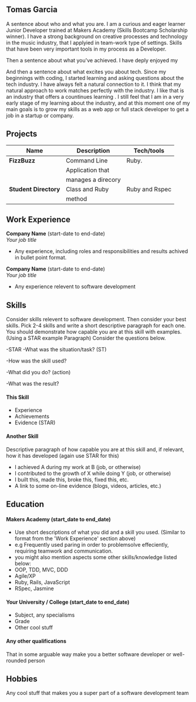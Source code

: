 ## Tomas Garcia

A sentence about who and what you are.
I am a curious and eager learner Junior Developer trained at Makers Academy (Skills Bootcamp Scholarship winner). I have a strong background on creative processes and technology in the music industry, that I applyied in team-work type of settings. Skills that have been very important tools in my process as a Developer. 

Then a sentence about what you've achieved. 
I have deply enjoyed my 
  

And then a sentence about what excites you about tech.
Since my beginnings with coding, I started learning and asking questions about the tech industry. I have always felt a natural connection to it. I think that my natural approach to work matches perfectly with the industry. I like that is an industry that offers a countinues learning . I still feel that I am in a very early stage of my learning about the industry, and at this moment one of my main goals is to grow my skills as a web app or full stack developer to get a job in a startup or company.

## Projects

| Name                         | Description        | Tech/tools         |
| ---------------------------- | ------------------ | ------------------ |
| **FizzBuzz**                 | Command Line       | Ruby.              |
|                              | Application that   |                    |
|                              | manages a direcory |                    |
| **Student Directory**        | Class and Ruby     | Ruby and Rspec     |
|                              | method             |                    |

## Work Experience

**Company Name** (start-date to end-date)  
_Your job title_

- Any experience, including roles and responsibilities and results achived in bullet point format.

**Company Name** (start-date to end-date)  
_Your job title_

- Any experience relevent to software development

## Skills

Consider skills relevent to software development. Then consider your best skills. Pick 2-4 skills and write a short descriptive paragraph for each one. You should demonstrate how capable you are at this skill with examples.
(Using a STAR example Paragraph) Consider the questions below.

-STAR
-What was the situation/task? (ST)

-How was the skill used?

-What did you do? (action)

-What was the result?


#### This Skill

- Experience
- Achievements
- Evidence (STAR)

#### Another Skill

Descriptive paragraph of how capable you are at this skill and, if relevant, how it has developed (again use STAR for this)

- I achieved A during my work at B (job, or otherwise)
- I contributed to the growth of X while doing Y (job, or otherwise)
- I built this, made this, broke this, fixed this, etc.
- A link to some on-line evidence (blogs, videos, articles, etc.)

## Education

#### Makers Academy (start_date to end_date)
- Use short descriptions of what you did and a skill you used. (Similar to format from the 'Work Experience' section above)
- e.g Frequently used paring in order to problemsolve effeciently, requiring teamwork and communication.
- you might also mention aspects some other skills/knowledge listed below: 
- OOP, TDD, MVC, DDD
- Agile/XP
- Ruby, Rails, JavaScript
- RSpec, Jasmine

#### Your University / College (start_date to end_date)

- Subject, any specialisms
- Grade
- Other cool stuff

#### Any other qualifications

That in some arguable way make you a better software developer or well-rounded person

## Hobbies

Any cool stuff that makes you a super part of a software development team
